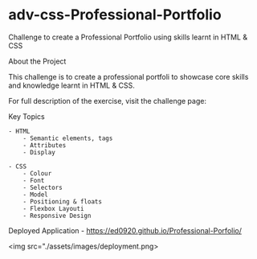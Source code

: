 # adv-css-Professional-Portfolio
Challenge to create a Professional Portfolio using skills learnt in HTML &amp; CSS

About the Project

This challenge is to create a professional portfoli to showcase core skills and knowledge learnt in HTML & CSS. 

For full description of the exercise, visit the challenge page:

Key Topics

    - HTML
        - Semantic elements, tags
        - Attributes
        - Display
        
    - CSS
        - Colour
        - Font
        - Selectors
        - Model
        - Positioning & floats
        - Flexbox Layouti
        - Responsive Design


Deployed Application - https://ed0920.github.io/Professional-Porfolio/

<img src="./assets/images/deployment.png>
